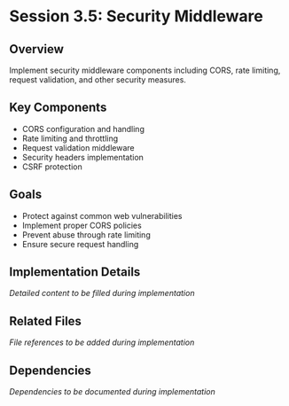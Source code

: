 # Session 3.5: Security Middleware

## Overview
Implement security middleware components including CORS, rate limiting, request validation, and other security measures.

## Key Components
- CORS configuration and handling
- Rate limiting and throttling
- Request validation middleware
- Security headers implementation
- CSRF protection

## Goals
- Protect against common web vulnerabilities
- Implement proper CORS policies
- Prevent abuse through rate limiting
- Ensure secure request handling

## Implementation Details
*Detailed content to be filled during implementation*

## Related Files
*File references to be added during implementation*

## Dependencies
*Dependencies to be documented during implementation*